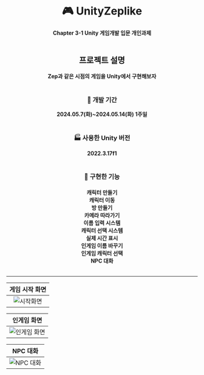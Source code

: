 <div align = "center"> 
  
# :video_game: UnityZeplike
__Chapter 3-1 Unity 게임개발 입문 개인과제__<br><br>
## 프로젝트 설명
__Zep과 같은 시점의 게임을 Unity에서 구현해보자__<br><br>
### :calendar: 개발 기간
__2024.05.7(화)~2024.05.14(화) 1주일__<br><br>
### :factory: 사용한 Unity 버전
__2022.3.17f1__<br><br>


### :memo: 구현한 기능
<h4>
캐릭터 만들기<br>
캐릭터 이동<br>
방 만들기<br>
카메라 따라가기<br>
이름 입력 시스템<br>
캐릭터 선택 시스템<br>
실제 시간 표시<br>
인게임 이름 바꾸기<br>
인게임 캐릭터 선택<br>
NPC 대화<br><br>

---
|게임 시작 화면|
|:------:|
|![시작화면](https://github.com/diddmstn/UnityZeplike/blob/main/ReadMeImage/StartImage.png)|

|인게임 화면|
|:------:|
|![인게임 화면](https://github.com/diddmstn/UnityZeplike/blob/main/ReadMeImage/InGameImage.png)|

|NPC 대화|
|:------:|
|![NPC 대화](https://github.com/diddmstn/UnityZeplike/blob/main/ReadMeImage/TalkNPC.png)|
